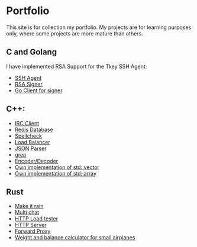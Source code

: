 
# Portfolio
This site is for collection my portfolio. My projects are for learning purposes only, where some projects are more mature than others.

## C and Golang
I have implemented RSA Support for the Tkey SSH Agent:
* [SSH Agent](https://github.com/roemil/rsa-tkey-ssh-agent)
* [RSA Signer](https://github.com/roemil/rsa-signer)
* [Go Client for signer](https://github.com/roemil/tkeysign)

## C++:
* [IRC Client](https://roemil.github.io/codechallengesfyi/ccirc/)
* [Redis Database](https://github.com/roemil/codechallengesfyi/tree/master/ccredis)
* [Spellcheck](https://roemil.github.io/codechallengesfyi/ccspell/)
* [Load Balancer](https://github.com/roemil/codechallengesfyi/tree/master/ccloadbalancer)
* [JSON Parser](https://github.com/roemil/codechallengesfyi/tree/master/jsonparser)
* [grep](https://github.com/roemil/codechallengesfyi/tree/master/ccgrep)
* [Encoder/Decoder](https://github.com/roemil/cpp_codec)
* [Own implementation of std::vector](https://github.com/roemil/Containers/blob/master/vector/include/SmartVector.h)
* [Own implementation of std::array](https://github.com/roemil/Containers/blob/master/array/include/array.h)

## Rust
* [Make it rain](https://github.com/roemil/make_it_rain)
* [Multi chat](https://github.com/roemil/codechallengesfyi/tree/master/mchat)
* [HTTP Load tester](https://github.com/roemil/codechallengesfyi/tree/master/ccload)
* [HTTP Server](https://github.com/roemil/codechallengesfyi/tree/master/ccserver)
* [Forward Proxy](https://github.com/roemil/codechallengesfyi/tree/master/ccproxy)
* [Weight and balance calculator for small airplanes](https://github.com/roemil/wbl)
